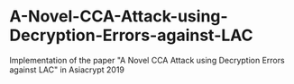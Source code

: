 # A-Novel-CCA-Attack-using-Decryption-Errors-against-LAC
Implementation of the paper "A Novel CCA Attack using Decryption Errors against LAC" in Asiacrypt 2019
